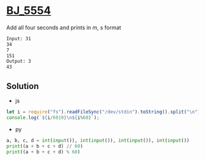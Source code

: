 # [BJ_5554](https://acmicpc.net/problem/5554)

Add all four seconds and prints in m, s format

```txt
Input: 31
34
7
151
Output: 3
43
```

## Solution

* js

```js
let i = require("fs").readFileSync("/dev/stdin").toString().split("\n").reduce((a, b) => +a+ +b);
console.log(`${i/60|0}\n${i%60}`);
```

* py

```py
a, b, c, d = int(input()), int(input()), int(input()), int(input())
print((a + b + c + d) // 60)
print((a + b + c + d) % 60)
```
